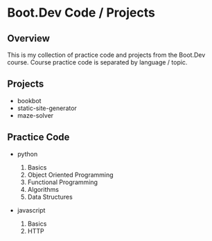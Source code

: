 # Boot.Dev Code / Projects




## Overview

This is my collection of practice code and projects from the Boot.Dev course. Course practice code is separated by language / topic.




## Projects

- bookbot
- static-site-generator
- maze-solver




## Practice Code

- python
    1. Basics
    2. Object Oriented Programming
    3. Functional Programming
    4. Algorithms
    5. Data Structures

- javascript
    1. Basics
    2. HTTP
